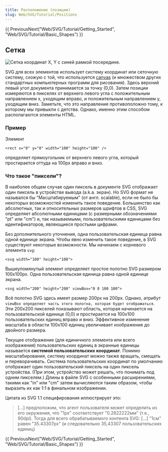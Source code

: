 ```yaml
---
title: Расположение (позиции)
slug: Web/SVG/Tutorial/Positions
---
```


{{ PreviousNext("Web/SVG/Tutorial/Getting_Started", "Web/SVG/Tutorial/Basic_Shapes") }}

## Сетка

![Сетка координат X, Y с синей рамкой посередине.](canvas_default_grid.png)

SVG для всех элементов использует систему координат или сеточную систему, схожую с той, что используется [canvas](/en/HTML/Canvas) (и множеством других стандартных компьютерных программ для рисования). Здесь верхний левый угол документа принимается за точку (0,0). Затем позиции измеряются в пикселях от верхнего левого угла с положительным направлением x, уходящим вправо, и положительным направлением y, уходящим вниз. Заметьте, что это направление противоположно тому, к которому мы привыкли с детства. Однако, именно этим способом располагаются элементы HTML.

### Пример

Элемент

```
<rect x="0" y="0" width="100" height="100" />
```

определяет прямоугольник от верхнего левого угла, который простирается оттуда на 100px вправо и вниз.

### Что такое "пиксели"?

В наиболее общем случае один пиксель в документе SVG отображает один пиксель в устройстве вывода (a.k.a. экран). Но SVG формат не назывался бы "Масштабируемым" (от англ. scalable), если не было бы некоторых возможностей изменить такое поведение. Большинство как абсолютных, так и относительных размеров шрифтов в CSS, SVG определяет абсолютными единицами (с размерными обозначениями "pt" или "cm") и, так называемыми, пользовательскими единицами без идентификаторов, являющиеся простыми цифрами.

Без дополнительного уточнения, одна пользовательская единица равна одной единице экрана. Чтобы явно изменить такое поведение, в SVG существуют некоторые возможности. Мы начинаем с корневого элемента `svg`:

```
<svg width="100" height="100">
```

Вышеупомянутый элемент определяет простое полотно SVG размером 100x100px. Одна пользовательская единица равна одной единице экрана.

```
<svg width="200" height="200" viewBox="0 0 100 100">
```

Всё полотно SVG здесь имеет размер 200px на 200px. Однако, атрибут `viewBox определяет часть этого полотна, которая будет отображаться`. Эти 200x200 пикселей показывают область, которая начинается на пользовательской единице (0,0) и простирается на 100x100 пользовательских единиц вправо и вниз. Эффективное изменение масштаба в области 100x100 единиц увеличивает изображение до двойного размера.

Текущее отображение (для единичного элемента или всего изображения) пользовательских единиц в экранные единицы называется **системой пользовательских координат**. Помимо масштабирования, систему координат можно также вращать, смещать и переворачивать. Система пользовательских координат по умолчанию отображает один пользовательский пиксель на один пиксель устройства. (При этом, устройство может решать, что понимать под одним пикселем.) Длины в файле SVG с особенными расширениями, такими как "in" или "cm" затем вычисляются таким образом, чтобы выразить их как 1:1 в финальном изображении.

Цитата из SVG 1.1 специфирования иллюстрирует это:

> \[...] предположим, что агент пользователя может определить из его окружения, что "1px" соответствует "0.2822222мм" (т.е., 90dpi). Тогда для всего обрабатываемого контента SVG: \[...] "1см" равен "35.43307px" (и следовательно 35,43307 пользовательских единиц)

{{ PreviousNext("Web/SVG/Tutorial/Getting_Started", "Web/SVG/Tutorial/Basic_Shapes") }}
